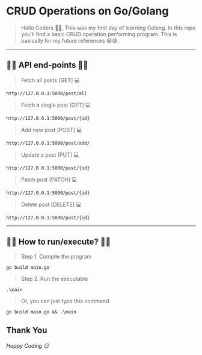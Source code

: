 # CRUD Operations on Go/Golang

> Hello Coders 🙋‍♂️, This was my first day of learning Golang. In this repo you'll find a basic CRUD operation performing program.
This is basically for my future references 😆😅.

----
## 🎊🎇 API end-points 🎇🎊
> Fetch all posts [GET] 💻

    http://127.0.0.1:5000/post/all 
> Fetch a single post [GET] 💻

    http://127.0.0.1:5000/post/{id}
> Add new post [POST] 💻

    http://127.0.0.1:5000/post/add/
> Update a post [PUT] 💻

    http://127.0.0.1:5000/post/{id}
> Patch post [PATCH] 💻

    http://127.0.0.1:5000/post/{id}
> Delete post [DELETE] 💻

    http://127.0.0.1:5000/post/{id}

----
## 🎊🎇 How to run/execute? 🎇🎊

> Step 1. Compile the program

    go build main.go

> Step 2. Run the executable

    .\main

> Or, you can just type this command

    go build main.go && .\main


## Thank You

###### Happy Coding 😉